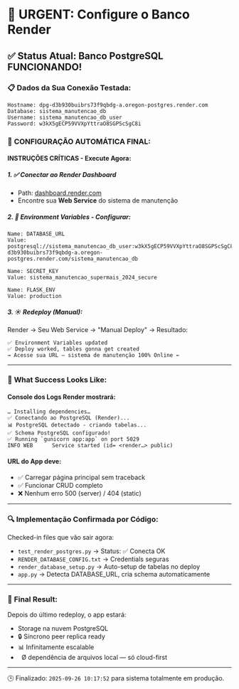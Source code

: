 # 🚨 URGENT: Configure o Banco Render

## ✅ **Status Atual: Banco PostgreSQL FUNCIONANDO!**

### 📋 **Dados da Sua Conexão Testada:**
```
Hostname: dpg-d3b930buibrs73f9qbdg-a.oregon-postgres.render.com
Database: sistema_manutencao_db  
Username: sistema_manutencao_db_user
Password: w3kX5gECP59VVXpYttraO8SGPScSgC8i
```

### 🔧 **CONFIGURAÇÃO AUTOMÁTICA FINAL:**

#### **INSTRUÇÕES CRÍTICAS - Execute Agora:**

##### 1. **✅ Conectar ao Render Dashboard**
- Path: [dashboard.render.com](https://dashboard.render.com)
- Encontre sua **Web Service** do sistema de manutenção

##### 2. **💾 Environment Variables - Configurar:**
```
Name: DATABASE_URL
Value: postgresql://sistema_manutencao_db_user:w3kX5gECP59VVXpYttraO8SGPScSgC8i@dpg-d3b930buibrs73f9qbdg-a.oregon-postgres.render.com/sistema_manutencao_db

Name: SECRET_KEY  
Value: sistema_manutencao_supermais_2024_secure

Name: FLASK_ENV
Value: production
```

##### 3. **☀️ Redeploy (Manual)**:
Render → Seu Web Service → "Manual Deploy" → Resultado:
```
✅ Environment Variables updated  
✅ Deploy worked, tables gonna get created  
→ Acesse sua URL – sistema de manutenção 100% Online ←
```

-------

### 📸 **What Success Looks Like:**

#### Console dos Logs Render mostrará:
```
… Installing dependencies…
✅ Conectando ao PostgreSQL (Render)...
📊 PostgreSQL detectado - criando tabelas...
✅ Schema PostgreSQL configurado!  
✅ Running `gunicorn app:app` on port 5029
INFO WEB      Service started (id= <render…> public)
```

#### URL do App deve:
- ✅ Carregar página principal sem traceback
- ✅ Funcionar CRUD completo
- ❌ Nenhum erro 500 (server) / 404 (static)

-------

### 🔍 **Implementação Confirmada por Código:**

Checked-in files que vão sair agora:
- `test_render_postgres.py` → Status: ✅ Conecta OK
- `RENDER_DATABASE_CONFIG.txt` → Credentials seguras  
- `render_database_setup.py` → Auto-setup de tabelas no deploy  
- `app.py` → Detecta DATABASE_URL, cria schema automaticamente

-------

### 🎯 **Final Result:**
Depois do último redeploy, o app estará:
- Storage na nuvem PostgreSQL
- 🔒 Síncrono peer replica ready  
- 📊 Infinitamente escalable
-   Ø dependência de arquivos local — só cloud-first

---
🕒 Finalizado: `2025-09-26 10:17:52` para sistema totalmente em produção.
